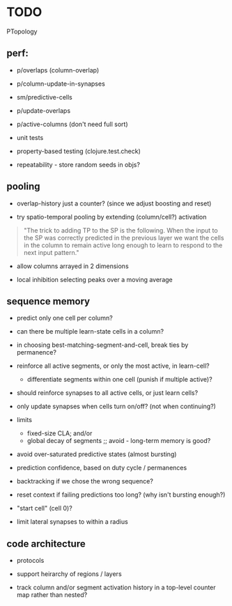 # TODO

PTopology


## perf:
* p/overlaps  (column-overlap)
* p/column-update-in-synapses
* sm/predictive-cells
* p/update-overlaps
* p/active-columns (don't need full sort)

* unit tests
* property-based testing (clojure.test.check)
* repeatability - store random seeds in objs?

## pooling

* overlap-history just a counter? (since we adjust boosting and reset)

* try spatio-temporal pooling by extending (column/cell?) activation
> "The trick to adding TP to the SP is the following. When the input to
the SP was correctly predicted in the previous layer we want the cells
in the column to remain active long enough to learn to respond to the
next input pattern."

* allow columns arrayed in 2 dimensions

* local inhibition selecting peaks over a moving average

## sequence memory

* predict only one cell per column?
* can there be multiple learn-state cells in a column?
* in choosing best-matching-segment-and-cell, break ties by permanence?
* reinforce all active segments, or only the most active, in learn-cell?
  * differentiate segments within one cell (punish if multiple active)?
* should reinforce synapses to all active cells, or just learn cells?

* only update synapses when cells turn on/off? (not when continuing?)

* limits
  * fixed-size CLA; and/or
  * global decay of segments       ;; avoid - long-term memory is good?
* avoid over-saturated predictive states (almost bursting)
* prediction confidence, based on duty cycle / permanences
* backtracking if we chose the wrong sequence?
* reset context if failing predictions too long? (why isn't bursting enough?)

* "start cell" (cell 0)?
* limit lateral synapses to within a radius 


## code architecture

* protocols

* support heirarchy of regions / layers

* track column and/or segment activation history in a top-level
  counter map rather than nested?
